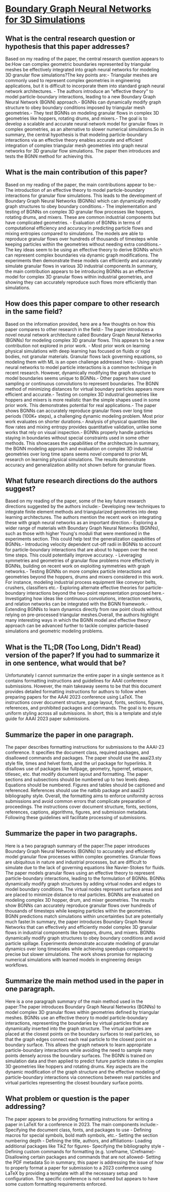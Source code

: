 # [Boundary Graph Neural Networks for 3D Simulations](https://arxiv.org/abs/2106.11299)

## What is the central research question or hypothesis that this paper addresses?

 Based on my reading of the paper, the central research question appears to be:How can complex geometric boundaries represented by triangular meshes be effectively integrated into graph neural networks for modeling 3D granular flow simulations?The key points are:- Triangular meshes are commonly used to represent complex geometries in engineering applications, but it is difficult to incorporate them into standard graph neural network architectures. - The authors introduce an "effective theory" to model particle-boundary interactions, leading to a new Boundary Graph Neural Network (BGNN) approach.- BGNNs can dynamically modify graph structure to obey boundary conditions imposed by triangular mesh geometries.- They test BGNNs on modeling granular flows in complex 3D geometries like hoppers, rotating drums, and mixers.- The goal is to develop a scalable and accurate neural network model for granular flows in complex geometries, as an alternative to slower numerical simulations.So in summary, the central hypothesis is that modeling particle-boundary interactions via an effective theory enables accurate and efficient integration of complex triangular mesh geometries into graph neural networks for 3D granular flow simulations. The paper then introduces and tests the BGNN method for achieving this.


## What is the main contribution of this paper?

 Based on my reading of the paper, the main contributions appear to be:- The introduction of an effective theory to model particle-boundary interactions for granular flow simulations. This leads to the development of Boundary Graph Neural Networks (BGNNs) which can dynamically modify graph structures to obey boundary conditions.- The implementation and testing of BGNNs on complex 3D granular flow processes like hoppers, rotating drums, and mixers. These are common industrial components but have complicated geometries. - Evaluation of BGNNs in terms of computational efficiency and accuracy in predicting particle flows and mixing entropies compared to simulations. The models are able to reproduce granular flows over hundreds of thousands of timesteps while keeping particles within the geometries without needing extra conditions.- The key ideas seem to be using an effective theory to derive BGNNs which can represent complex boundaries via dynamic graph modifications. The experiments then demonstrate these models can efficiently and accurately simulate granular flows in various 3D industrial components.In summary, the main contribution appears to be introducing BGNNs as an effective model for complex 3D granular flows within industrial geometries, and showing they can accurately reproduce such flows more efficiently than simulations.


## How does this paper compare to other research in the same field?

 Based on the information provided, here are a few thoughts on how this paper compares to other research in the field:- The paper introduces a novel neural network architecture called Boundary Graph Neural Networks (BGNNs) for modeling complex 3D granular flows. This appears to be a new contribution not explored in prior work. - Most prior work on learning physical simulations with deep learning has focused on fluids or rigid bodies, not granular materials. Granular flows lack governing equations, so modeling them with ML is an open challenge addressed here.- Using graph neural networks to model particle interactions is a common technique in recent research. However, dynamically modifying the graph structure to model boundaries seems unique to BGNNs.- Other papers have used sampling or continuous convolutions to represent boundaries. The BGNN method of minimizing distances for virtual boundary particles appears more efficient and accurate.- Testing on complex 3D industrial geometries like hoppers and mixers is more realistic than the simple shapes used in some prior work. This demonstrates potential for real applications.- The paper shows BGNNs can accurately reproduce granular flows over long time periods (100K+ steps), a challenging dynamic modeling problem. Most prior work evaluates on shorter durations.- Analysis of physical quantities like flow rates and mixing entropy provides quantitative validation, unlike some works that rely on visual inspection.- BGNNs properly handle particles staying in boundaries without special constraints used in some other methods. This showcases the capabilities of the architecture.In summary, the BGNN modeling approach and evaluation on complex 3D industrial geometries over long time spans seems novel compared to prior ML research on learning physical simulations. The results demonstrate accuracy and generalization ability not shown before for granular flows.


## What future research directions do the authors suggest?

 Based on my reading of the paper, some of the key future research directions suggested by the authors include:- Developing new techniques to integrate finite element methods and triangularized geometries into deep learning architectures. The authors mention the recent work on integrating these with graph neural networks as an important direction.- Exploring a wider range of materials with Boundary Graph Neural Networks (BGNNs), such as those with higher Young's moduli that were mentioned in the experiments section. This could help test the generalization capabilities of BGNNs.- Introducing velocity dependent cut-off radii in BGNNs to account for particle-boundary interactions that are about to happen over the next time steps. This could potentially improve accuracy. - Leveraging symmetries and geometries of granular flow problems more effectively in BGNNs, building on recent work on exploiting symmetries with graph networks.- Testing BGNNs on more complex particle interactions and geometries beyond the hoppers, drums and mixers considered in this work. For instance, modeling industrial process equipment like conveyor belts, crushers, classifiers etc.- Exploring alternate effective theories for particle-boundary interactions beyond the two-point representation proposed here.- Investigating how ideas like continuous convolutions, interaction networks, and relation networks can be integrated with the BGNN framework.- Extending BGNNs to learn dynamics directly from raw point clouds without relying on pre-processed triangular meshes.Overall, the authors highlight many interesting ways in which the BGNN model and effective theory approach can be advanced further to tackle complex particle-based simulations and geometric modeling problems.


## What is the TL;DR (Too Long, Didn't Read) version of the paper? If you had to summarize it in one sentence, what would that be?

 Unfortunately I cannot summarize the entire paper in a single sentence as it contains formatting instructions and guidelines for AAAI conference submissions. However, the main takeaway seems to be that this document provides detailed formatting instructions for authors to follow when preparing papers for the AAAI 2023 conference using LaTeX. The instructions cover document structure, page layout, fonts, sections, figures, references, and prohibited packages and commands. The goal is to ensure uniform styling across all submissions. In short, this is a template and style guide for AAAI 2023 paper submissions.


## Summarize the paper in one paragraph.

 The paper describes formatting instructions for submissions to the AAAI-23 conference. It specifies the document class, required packages, and disallowed commands and packages. The paper should use the aaai23.sty style file, times and helvet fonts, and the url package for hyperlinks. It disallows use of packages like fullpage, geometry, hyperref, setspace, titlesec, etc. that modify document layout and formatting. The paper sections and subsections should be numbered up to two levels deep. Equations should be numbered. Figures and tables should be captioned and referenced. References should use the natbib package and aaai23 bibliography style. Overall, the formatting aims to enforce uniformity across submissions and avoid common errors that complicate preparation of proceedings. The instructions cover document structure, fonts, sections, references, captions, algorithms, figures, and submission metadata. Following these guidelines will facilitate processing of submissions.


## Summarize the paper in two paragraphs.

 Here is a two paragraph summary of the paper:The paper introduces Boundary Graph Neural Networks (BGNNs) to accurately and efficiently model granular flow processes within complex geometries. Granular flows are ubiquitous in nature and industrial processes, but are difficult to simulate due to the lack of governing equations like Navier-Stokes for fluids. The paper models granular flows using an effective theory to represent particle-boundary interactions, leading to the formulation of BGNNs. BGNNs dynamically modify graph structures by adding virtual nodes and edges to model boundary conditions. The virtual nodes represent surface areas and are placed to minimize distance to real particles. BGNNs are evaluated on modeling complex 3D hopper, drum, and mixer geometries. The results show BGNNs can accurately reproduce granular flows over hundreds of thousands of timesteps while keeping particles within the geometries. BGNN predictions match simulations within uncertainties but are potentially much faster.In summary, the paper introduces Boundary Graph Neural Networks that can effectively and efficiently model complex 3D granular flows in industrial components like hoppers, drums, and mixers. BGNNs dynamically modify graph structures to obey boundary conditions and avoid particle spillage. Experiments demonstrate accurate modeling of granular dynamics over long timescales while achieving speedups compared to precise but slower simulations. The work shows promise for replacing numerical simulations with learned models in engineering design workflows.


## Summarize the main method used in the paper in one paragraph.

 Here is a one paragraph summary of the main method used in the paper:The paper introduces Boundary Graph Neural Networks (BGNNs) to model complex 3D granular flows within geometries defined by triangular meshes. BGNNs use an effective theory to model particle-boundary interactions, representing the boundaries by virtual particles that are dynamically inserted into the graph structure. The virtual particles are placed at the closest points on the boundary surfaces to real particles, so that the graph edges connect each real particle to the closest point on a boundary surface. This allows the graph network to learn appropriate particle-boundary interactions while avoiding the need to sample many points densely across the boundary surfaces. The BGNN is trained on simulation data and then applied to predict future particle states in complex 3D geometries like hoppers and rotating drums. Key aspects are the dynamic modification of the graph structure and the effective modeling of particle-boundary interactions via connections between real particles and virtual particles representing the closest boundary surface points.


## What problem or question is the paper addressing?

 The paper appears to be providing formatting instructions for writing a paper in LaTeX for a conference in 2023. The main components include:- Specifying the document class, fonts, and packages to use - Defining macros for special symbols, bold math symbols, etc.- Setting the section numbering depth - Defining the title, authors, and affiliations- Loading additional packages like TikZ for figures- Specifying the bibliography style - Defining custom commands for formatting (e.g. \crefname, \Crefname)- Disallowing certain packages and commands that are not allowed- Setting the PDF metadata So in summary, this paper is addressing the issue of how to properly format a paper for submission to a 2023 conference using LaTeX by providing a template with all the necessary setup and configuration. The specific conference is not named but appears to have some custom formatting requirements enforced.
